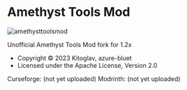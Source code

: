 # Amethyst Tools Mod
![amethysttoolsmod](https://user-images.githubusercontent.com/34419087/150676664-090e29fc-6adb-487d-bed4-444f81e410a5.png)

Unofficial Amethyst Tools Mod fork for 1.2x
* Copyright © 2023 Kitoglav, azure-bluet
* Licensed under the Apache License, Version 2.0

Curseforge:
(not yet uploaded)
Modrinth:
(not yet uploaded)
